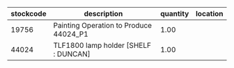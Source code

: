 |stockcode|description|quantity|location|
|---------|-----------|--------|--------|
|19756|Painting Operation to Produce 44024_P1|1.00||
|44024|TLF1800 lamp holder [SHELF : DUNCAN]|1.00||
